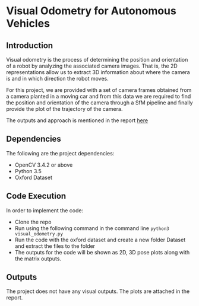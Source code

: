 # Visual Odometry for Autonomous Vehicles

## Introduction

Visual odometry is the process of determining the position and orientation of a robot by analyzing the associated camera images. That is, the 2D representations allow us to extract 3D information about where the camera is and in which direction the robot moves.

For this project, we are provided with a set of camera frames obtained from a camera planted in a moving car and from this data we are required to find the position and orientation of the camera through a SfM pipeline and finally provide the plot of the trajectory of the camera.

The outputs and approach is mentioned in the report [here](https://github.com/kmushty/Visual_Odometry/blob/main/report.pdf)

## Dependencies

The following are the project dependencies:
- OpenCV 3.4.2 or above
- Python 3.5
- Oxford Dataset

## Code Execution

In order to implement the code:
- Clone the repo
- Run using the following command in the command line ``python3 visual_odometry.py``
- Run the code with the oxford dataset and create a new folder Dataset and extract the files to the folder
- The outputs for the code will be shown as 2D, 3D pose plots along with the matrix outputs.

## Outputs

The project does not have any visual outputs. The plots are attached in the report.
